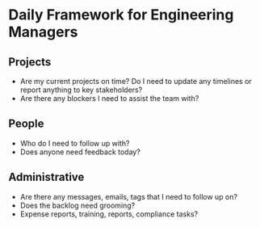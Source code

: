 # Daily Framework for Engineering Managers

## Projects
- Are my current projects on time?  Do I need to update any timelines or report anything to key stakeholders?
- Are there any blockers I need to assist the team with?

## People
- Who do I need to follow up with?
- Does anyone need feedback today?

## Administrative
- Are there any messages, emails, tags that I need to follow up on?
- Does the backlog need grooming?
- Expense reports, training, reports, compliance tasks?

